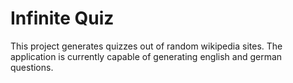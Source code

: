# Infinite Quiz

This project generates quizzes out of random wikipedia sites.
The application is currently capable of generating english and german questions.
